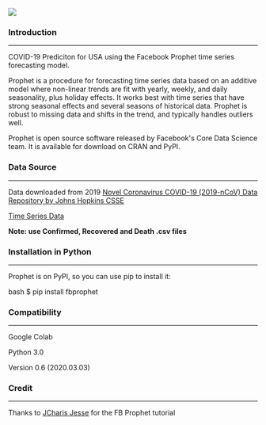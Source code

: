 ![](https://facebook.github.io/prophet/static/quick_start_files/quick_start_12_0.png)
 

### Introduction
___

COVID-19 Prediciton for USA using the Facebook Prophet time series forecasting model.

Prophet is a procedure for forecasting time series data based on an additive model where non-linear trends are fit with yearly, weekly, and daily seasonality, plus holiday effects. It works best with time series that have strong seasonal effects and several seasons of historical data. Prophet is robust to missing data and shifts in the trend, and typically handles outliers well.

Prophet is open source software released by Facebook's Core Data Science team. It is available for download on CRAN and PyPI.

### Data Source
___

Data downloaded from 2019 [Novel Coronavirus COVID-19 (2019-nCoV) Data Repository by Johns Hopkins CSSE](https://github.com/CSSEGISandData/COVID-19)

[Time Series Data](https://github.com/CSSEGISandData/COVID-19/tree/master/csse_covid_19_data/csse_covid_19_time_series)

**Note: use Confirmed, Recovered and Death .csv files**

### Installation in Python
___

Prophet is on PyPI, so you can use pip to install it:

bash $ pip install fbprophet

### Compatibility
___

Google Colab

Python 3.0

Version 0.6 (2020.03.03)

### Credit
___

Thanks to [JCharis Jesse](https://github.com/Jcharis) for the FB Prophet tutorial 

  
